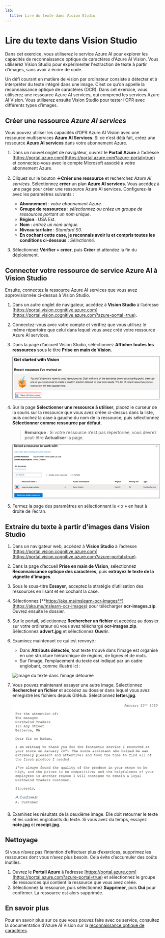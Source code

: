 ```yaml
---
lab:
  title: Lire du texte dans Vision Studio
---
```


# Lire du texte dans Vision Studio

Dans cet exercice, vous utiliserez le service Azure AI pour explorer les capacités de reconnaissance optique de caractères d'Azure AI Vision. Vous utiliserez Vision Studio pour expérimenter l'extraction de texte à partir d'images, sans avoir à écrire de code.

Un défi courant en matière de vision par ordinateur consiste à détecter et à interpréter du texte intégré dans une image. C’est ce qu’on appelle la reconnaissance optique de caractères (OCR). Dans cet exercice, vous utiliserez une ressource Azure AI services, qui comprend les services Azure AI Vision. Vous utiliserez ensuite Vision Studio pour tester l’OPR avec différents types d’images.

## Créer une ressource *Azure AI services*

Vous pouvez utiliser les capacités d’OPR Azure AI Vision avec une ressource multiservices **Azure AI Services**. Si ce n’est déjà fait, créez une ressource **Azure AI services** dans votre abonnement Azure.

1. Dans un nouvel onglet de navigateur, ouvrez le **Portail Azure** à l’adresse [https://portal.azure.com](https://portal.azure.com?azure-portal=true) et connectez-vous avec le compte Microsoft associé à votre abonnement Azure.

1. Cliquez sur le bouton **&#65291;Créer une ressource** et recherchez *Azure AI services*. Sélectionnez **créer** un plan **Azure AI services**. Vous accédez à une page pour créer une ressource Azure AI services. Configurez-la avec les paramètres suivants :
    - **Abonnement** : *votre abonnement Azure*.
    - **Groupe de ressources** : *sélectionnez ou créez un groupe de ressources portant un nom unique*.
    - **Région** : USA Est.
    - **Nom** : *entrez un nom unique.*
    - **Niveau tarifaire** : *Standard S0.*
    - **En cochant cette case, je reconnais avoir lu et compris toutes les conditions ci-dessous** : *Sélectionné*.

1. Sélectionnez **Vérifier + créer**, puis **Créer** et attendez la fin du déploiement.

## Connecter votre ressource de service Azure AI à Vision Studio

Ensuite, connectez la ressource Azure AI services que vous avez approvisionnée ci-dessus à Vision Studio.

1. Dans un autre onglet de navigateur, accédez à **Vision Studio** à l’adresse [https://portal.vision.cognitive.azure.com](https://portal.vision.cognitive.azure.com?azure-portal=true).

1. Connectez-vous avec votre compte et vérifiez que vous utilisez le même répertoire que celui dans lequel vous avez créé votre ressource Azure AI services.

1. Dans la page d’accueil Vision Studio, sélectionnez **Afficher toutes les ressources** sous le titre **Prise en main de Vision**.

    ![Le lien Afficher toutes les ressources est mis en surbrillance sous Prise en main de Vision dans Vision Studio.](./media/analyze-images-vision/vision-resources.png)

1. Sur la page **Sélectionner une ressource à utiliser**, placez le curseur de la souris sur la ressource que vous avez créée ci-dessus dans la liste, puis cochez la case à gauche du nom de la ressource, puis sélectionnez **Sélectionner comme ressource par défaut**.

    > **Remarque** : Si votre ressource n’est pas répertoriée, vous devrez peut-être **Actualiser** la page.

    ![La boîte de dialogue Sélectionner une ressource à utiliser s’affiche avec la ressource Cognitive Services cog-ms-learn-vision-SUFFIX mise en surbrillance et cochée. Le bouton Sélectionner comme ressource par défaut est mis en surbrillance.](./media/analyze-images-vision/default-resource.png)

1. Fermez la page des paramètres en sélectionnant le « x » en haut à droite de l’écran.

## Extraire du texte à partir d’images dans Vision Studio
    
1. Dans un navigateur web, accédez à **Vision Studio** à l’adresse [https://portal.vision.cognitive.azure.com](https://portal.vision.cognitive.azure.com?azure-portal=true).

1. Dans la page d’accueil **Prise en main de Vision**, sélectionnez **Reconnaissance optique des caractères**, puis **extrayez le texte de la vignette d’images**.

1. Sous le sous-titre **Essayer**, acceptez la stratégie d’utilisation des ressources en lisant et en cochant la case.  

1. Sélectionnez [**https://aka.ms/mslearn-ocr-images**](https://aka.ms/mslearn-ocr-images) pour télécharger **ocr-images.zip**. Ouvrez ensuite le dossier.

1. Sur le portail, sélectionnez **Rechercher un fichier** et accédez au dossier sur votre ordinateur où vous avez téléchargé **ocr-images.zip**. Sélectionnez **advert.jpg** et sélectionnez **Ouvrir**.

1. Examinez maintenant ce qui est renvoyé :
    - Dans **Attributs détectés**, tout texte trouvé dans l’image est organisé en une structure hiérarchique de régions, de lignes et de mots.
    - Sur l’image, l’emplacement du texte est indiqué par un cadre englobant, comme illustré ici :

    ![Image du texte dans l’image détourée](media/read-text-computer-vision/text-bounding-boxes.png)

1. Vous pouvez maintenant essayer une autre image. Sélectionnez **Rechercher un fichier** et accédez au dossier dans lequel vous avez enregistré les fichiers depuis GitHub. Sélectionnez **letter.jpg**.

    ![Image d’une lettre dactylographiée.](media/read-text-computer-vision/letter.jpg)

1. Examinez les résultats de la deuxième image. Elle doit retourner le texte et les cadres englobants du texte. Si vous avez du temps, essayez **note.jpg** et **receipt.jpg**.

## Nettoyage

Si vous n’avez pas l’intention d’effectuer plus d’exercices, supprimez les ressources dont vous n’avez plus besoin. Cela évite d’accumuler des coûts inutiles.

1. Ouvrez le **Portail Azure** à l’adresse [https://portal.azure.com](https://portal.azure.com?azure-portal=true) et sélectionnez le groupe de ressources qui contient la ressource que vous avez créée.
1. Sélectionnez la ressource, puis sélectionnez **Supprimer**, puis **Oui** pour confirmer. La ressource est alors supprimée.

## En savoir plus

Pour en savoir plus sur ce que vous pouvez faire avec ce service, consultez la documentation d'Azure AI Vision sur la [reconnaissance optique de caractères](https://learn.microsoft.com/azure/ai-services/computer-vision/overview-ocr).
